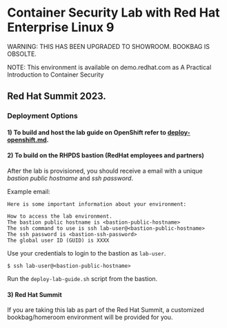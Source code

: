 # Container Security Lab with Red Hat Enterprise Linux 9

WARNING: THIS HAS BEEN UPGRADED TO SHOWROOM.
BOOKBAG IS OBSOLTE.

NOTE: This environment is available on demo.redhat.com as A Practical Introduction to Container Security

## Red Hat Summit 2023.

### Deployment Options

#### 1) To build and host the lab guide on OpenShift refer to [deploy-openshift.md](deploy-openshift.md).

#### 2) To build on the RHPDS bastion (RedHat employees and partners)

After the lab is provisioned, you should receive a email with a
unique *bastion public hostname* and *ssh password*.

Example email:
```
Here is some important information about your environment:

How to access the lab environment.
The bastion public hostname is <bastion-public-hostname>
The ssh command to use is ssh lab-user@<bastion-public-hostname>
The ssh password is <bastion-ssh-password>
The global user ID (GUID) is XXXX
```

Use your credentials to login to the bastion as `lab-user`.

```
$ ssh lab-user@<bastion-public-hostname>
```

Run the `deploy-lab-guide.sh` script from the bastion.

#### 3) Red Hat Summit

If you are taking this lab as part of the Red Hat
Summit, a customized bookbag/homeroom environment will be provided for you.

